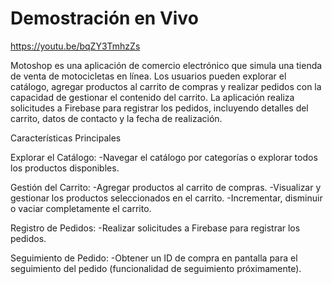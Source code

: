 # Demostración en Vivo

 https://youtu.be/bqZY3TmhzZs

Motoshop es una aplicación de comercio electrónico que simula una tienda de venta de motocicletas en línea. Los usuarios pueden explorar el catálogo, agregar productos al carrito de compras y realizar pedidos con la capacidad de gestionar el contenido del carrito. La aplicación realiza solicitudes a Firebase para registrar los pedidos, incluyendo detalles del carrito, datos de contacto y la fecha de realización.

Características Principales

Explorar el Catálogo: -Navegar el catálogo por categorías o explorar todos los productos disponibles.

Gestión del Carrito: -Agregar productos al carrito de compras. -Visualizar y gestionar los productos seleccionados en el carrito. -Incrementar, disminuir o vaciar completamente el carrito.

Registro de Pedidos: -Realizar solicitudes a Firebase para registrar los pedidos.

Seguimiento de Pedido: -Obtener un ID de compra en pantalla para el seguimiento del pedido (funcionalidad de seguimiento próximamente).

